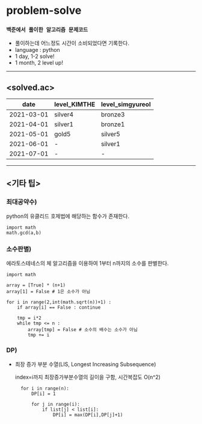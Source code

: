 # problem-solve

### `백준에서 풀이한 알고리즘 문제코드`
- 풀이하는데 어느정도 시간이 소비되었다면 기록한다.
- language : python
- 1 day, 1-2 solve!
- 1 month, 2 level up!

 ___

## **<solved.ac>**

|date|level_KIMTHE|level_simgyureol|
|--|--|--|
|2021-03-01|silver4|bronze3|
|2021-04-01|silver1|bronze1|
|2021-05-01|gold5|silver5|
|2021-06-01|-|silver1|
|2021-07-01|-|-|


___

## **<기타 팁>**
 

### 최대공약수)


python의 유클리드 호제법에 해당하는 함수가 존재한다.


    import math
    math.gcd(a,b)

### 소수판별)


에라토스테네스의 체 알고리즘을 이용하여 1부터 n까지의 소수를 판별한다.

    import math

    array = [True] * (n+1)
    array[1] = False # 1은 소수가 아님

    for i in range(2,int(math.sqrt(n))+1) :
        if array[i] == False : continue

        tmp = i*2
        while tmp <= n :
            array[tmp] = False # 소수의 배수는 소수가 아님
            tmp += i

### DP)


- 최장 증가 부분 수열(LIS, Longest Increasing Subsequence)

    index=i까지 최장증가부분수열의 길이을 구함, 시간복잡도 O(n^2)

        for i in range(n):
            DP[i] = 1  
        
            for j in range(i):
                if list[j] < list[i]:
                    DP[i] = max(DP[i],DP[j]+1)
    

